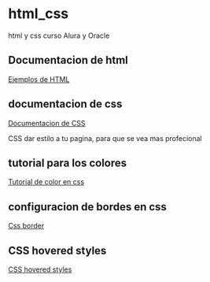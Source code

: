 # html_css

html y css curso Alura y Oracle

<!-- insertar una liga en Readme.md -->

## Documentacion de html

<a href="https://www.w3schools.com/" target="_blank">Ejemplos de HTML</a>

<!-- documentacion de CSS -->

## documentacion de css

<a href="https://www.w3schools.com/Css/" target="_blank">Documentacion de CSS</a>

<p> CSS dar estilo a tu pagina, para que se vea mas profecional</p>

## tutorial para los colores

<a href="https://www.w3schools.com/cssref/css_colors.php" target="_blanck">Tutorial de color en css</a>

## configuracion de bordes en css

<a href="https://www.w3schools.com/css/css_border.asp" target="_blanck">Css border</a>

## CSS hovered styles

<a href="https://www.w3schools.com/CSSref/sel_hover.php" target="_blanck">CSS hovered styles</a>

